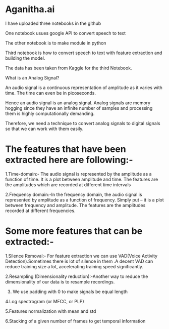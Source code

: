 # Aganitha.ai
I have uploaded three notebooks in the github

One notebook usues google API to convert speech to text

The other  notebook is to make module in python

Third notebook is how to convert speech to text with feature extraction and building the model.

The data has been taken from Kaggle for the third Notebook.



What is an Analog Signal?

An audio signal is a continuous representation of amplitude as it varies with time. The time can even be in picoseconds. 

Hence  an audio signal is an analog signal.
Analog signals are memory hogging since they have an infinite number of samples and processing them is highly computationally demanding.

Therefore, we need a technique to convert analog signals to digital signals so that we can work with them easily.

#  The features that have been extracted here are following:-
1.Time-domain:- The audio signal is represented by the amplitude as a function of time. It is a plot between amplitude and time. The features are the amplitudes which are recorded at different time intervals

2.Frequency domain:-In the frequency domain, the audio signal is represented by amplitude as a function of frequency. Simply put – it is a plot between frequency and amplitude. The features are the amplitudes recorded at different frequencies.


# Some more features that can be extracted:-

1.Silence Removal:-
For feature extraction we can use  VAD(Voice Activity Detection).Sometimes there is lot of silence in them .A decent VAD can reduce training size a lot, accelerating training speed significantly.

2.Resampling (Dimensionality reduction):-Another way to reduce the dimensionality of our data is to resample recordings.

3. We use  padding with 0 to make signals be equal length

4.Log spectrogram (or MFCC, or PLP)

5.Features normalization with mean and std

6.Stacking of a given number of frames to get temporal information


